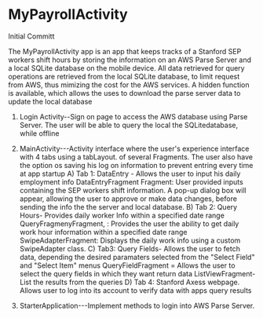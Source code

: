 # MyPayrollActivity
Initial Committ


The MyPayrollActivity app is an app that keeps tracks of a Stanford SEP workers shift hours by storing the information
on an AWS Parse Server and a local SQLite database on the mobile device. All data retrieved for query operations are retrieved from 
the local SQLite database, to limit request from AWS, thus mimizing the cost for the AWS services. A hidden function is available, which 
allows the uses to download the parse server data to update the local database 

1) Login Activity--Sign on page to access the AWS database using Parse Server. The user will be able to query the local 
                   the SQLitedatabase, while offline
2) MainActivity---Activity interface where the user's experience interface with 4 tabs using a tabLayout.
                of several Fragments. The user also have the option os saving his log on information to prevent entring every time 
                at app startup
      A) Tab 1: DataEntry - Allows the user to input his daily employment info
                DataEntryFragment Fragment:  User provided inputs containing the SEP workers shift information. A pop-up dialog
                box will appear, allowing the user to approve or make data changes, before sending the info the the server and 
                local database.
      B) Tab 2: Query Hours- Provides daily worker Info within a specified date range
                QueryFragmenyFragment, : Provides the user the ability to get daily work hour information within a specified date range
                SwipeAdapterFragment: Displays the daily work info using a custom SwipeAdapter class.
      C) Tab3: Query Fields- Allows the user to fetch data, depending the desired paramaters selected from the "Select Field" and
               "Select Item" menus
               QueryFieldFragment = Allows the user to select the query fields in which they want return data
               ListViewFragment- List the results from the queries
      D) Tab 4: Stanford Axess webpage. Allows user to log into its account to verify data with apps query results


3) StarterApplication---Implement methods to login into AWS Parse Server.
